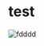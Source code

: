 # test

![fdddd](https://github.com/novandristnjk/laporan/assets/110597813/5b080025-69a4-44d0-b800-4a520790c97b)
